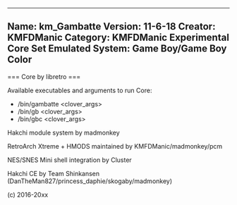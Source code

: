 -----------------------
Name: km_Gambatte
Version: 11-6-18
Creator: KMFDManic
Category: KMFDManic Experimental Core Set
Emulated System: Game Boy/Game Boy Color
-----------------------
=== Core by libretro ===

Available executables and arguments to run Core:
- /bin/gambatte <rom> <clover_args>
- /bin/gb <rom> <clover_args>
- /bin/gbc <rom> <clover_args>

Hakchi module system by madmonkey

RetroArch Xtreme + HMODS maintained by KMFDManic/madmonkey/pcm

NES/SNES Mini shell integration by Cluster

Hakchi CE by Team Shinkansen (DanTheMan827/princess_daphie/skogaby/madmonkey)

(c) 2016-20xx
